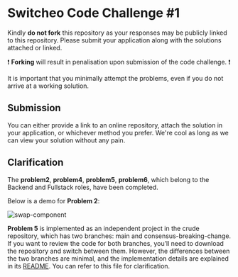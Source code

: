 # Switcheo Code Challenge #1 #

Kindly **do not fork** this repository as your responses may be publicly linked to this repository.
Please submit your application along with the solutions attached or linked.   

:exclamation: **Forking**  will result in penalisation upon submission of the code challenge. :exclamation:

It is important that you minimally attempt the problems, even if you do not arrive at a working solution.

## Submission ##
You can either provide a link to an online repository, attach the solution in your application, or whichever method you prefer.
We're cool as long as we can view your solution without any pain.



## Clarification

The **problem2**, **problem4**, **problem5**, **problem6**, which belong to the Backend and Fullstack roles, have been completed.



Below is a demo for **Problem 2**:

![swap-component](./pics/swap-component.gif)

**Problem 5** is implemented as an independent project in the crude repository, which has two branches: main and consensus-breaking-change. If you want to review the code for both branches, you’ll need to download the repository and switch between them. However, the differences between the two branches are minimal, and the implementation details are explained in its [README](./src/problem5/crude/readme.md). You can refer to this file for clarification.

